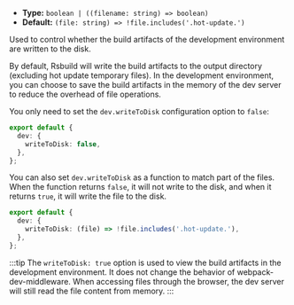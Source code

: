 - **Type:** `boolean | ((filename: string) => boolean)`
- **Default:** `(file: string) => !file.includes('.hot-update.')`

Used to control whether the build artifacts of the development environment are written to the disk.

By default, Rsbuild will write the build artifacts to the output directory (excluding hot update temporary files). In the development environment, you can choose to save the build artifacts in the memory of the dev server to reduce the overhead of file operations.

You only need to set the `dev.writeToDisk` configuration option to `false`:

```ts
export default {
  dev: {
    writeToDisk: false,
  },
};
```

You can also set `dev.writeToDisk` as a function to match part of the files. When the function returns `false`, it will not write to the disk, and when it returns `true`, it will write the file to the disk.

```ts
export default {
  dev: {
    writeToDisk: (file) => !file.includes('.hot-update.'),
  },
};
```

:::tip
The `writeToDisk: true` option is used to view the build artifacts in the development environment. It does not change the behavior of webpack-dev-middleware. When accessing files through the browser, the dev server will still read the file content from memory.
:::
